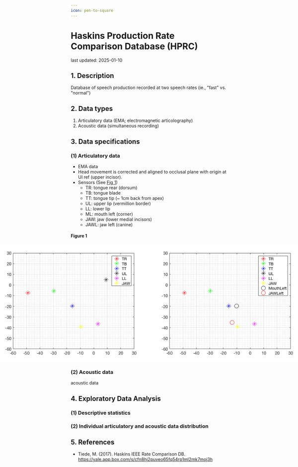 ```yaml
---
icon: pen-to-square
---
```


# Haskins Production Rate Comparison Database (HPRC)
last updated: 2025-01-10

## 1. Description
Database of speech production recorded at two speech rates (ie., "fast" vs. "normal")

## 2. Data types
1. Articulatory data (EMA; electromagnetic articolography)
2. Acoustic data (simultaneous recording)

## 3. Data specifications
### (1) Articulatory data
- EMA data
- Head movement is corrected and aligned to occlusal plane with origin at UI ref (upper incisor).
- Sensors (See <a href="#figure-1">Fig 1</a>)
    - TR: tongue rear (dorsum)
    - TB:  tongue blade
    - TT: tongue tip (~ 1cm back from apex)
    - UL: upper lip (vermillion border)
    - LL: lower lip
    - ML: mouth left (corner)
    - JAW: jaw (lower medial incisors)
    - JAWL: jaw left (canine)

#### Figure 1
<div style="display:flex; justify-content:center; align-items:center">
    <img src="../../assets/ieee_rate_comparison/EMA_config.png" />
    <img src="../../assets/ieee_rate_comparison/EMA_config_all.png" />
</div>

### (2) Acoustic data
acoustic data

## 4. Exploratory Data Analysis
### (1) Descriptive statistics


### (2) Individual articulatory and acoustic data distribution



## 5. References
- Tiede, M. (2017). Haskins IEEE Rate Comparison DB. https://yale.app.box.com/s/cfn8hj2puveo65fq54rp1ml2mk7moj3h

